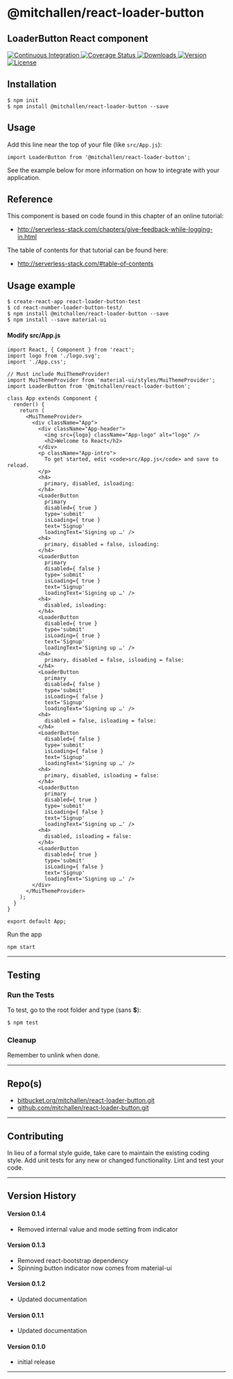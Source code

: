 @mitchallen/react-loader-button
==
LoaderButton React component
--

<p align="left">
  <a href="https://circleci.com/gh/mitchallen/react-loader-button">
    <img src="https://img.shields.io/circleci/project/github/mitchallen/react-loader-button.svg" alt="Continuous Integration">
  </a>
  <a href="https://codecov.io/gh/mitchallen/react-loader-button">
    <img src="https://codecov.io/gh/mitchallen/react-loader-button/branch/master/graph/badge.svg" alt="Coverage Status">
  </a>
  <a href="https://npmjs.org/package/@mitchallen/react-loader-button">
    <img src="http://img.shields.io/npm/dt/@mitchallen/react-loader-button.svg?style=flat-square" alt="Downloads">
  </a>
  <a href="https://npmjs.org/package/@mitchallen/react-loader-button">
    <img src="http://img.shields.io/npm/v/@mitchallen/react-loader-button.svg?style=flat-square" alt="Version">
  </a>
  <a href="https://npmjs.com/package/@mitchallen/react-loader-button">
    <img src="https://img.shields.io/github/license/mitchallen/react-loader-button.svg" alt="License"></a>
  </a>
</p>

## Installation

    $ npm init
    $ npm install @mitchallen/react-loader-button --save
  

## Usage

Add this line near the top of your file (like ```src/App.js```):

```
import LoaderButton from '@mitchallen/react-loader-button';
```

See the example below for more information on how to integrate with your application.

## Reference

This component is based on code found in this chapter of an online tutorial:

* http://serverless-stack.com/chapters/give-feedback-while-logging-in.html

The table of contents for that tutorial can be found here:

* http://serverless-stack.com/#table-of-contents


## Usage example

```
$ create-react-app react-loader-button-test
$ cd react-number-loader-button-test/
$ npm install @mitchallen/react-loader-button --save
$ npm install --save material-ui
```

#### Modify src/App.js

```
import React, { Component } from 'react';
import logo from './logo.svg';
import './App.css';

// Must include MuiThemeProvider!
import MuiThemeProvider from 'material-ui/styles/MuiThemeProvider';
import LoaderButton from '@mitchallen/react-loader-button';

class App extends Component {
  render() {
    return (
      <MuiThemeProvider>
        <div className="App">
          <div className="App-header">
            <img src={logo} className="App-logo" alt="logo" />
            <h2>Welcome to React</h2>
          </div>
          <p className="App-intro">
            To get started, edit <code>src/App.js</code> and save to reload.
          </p>
          <h4>
            primary, disabled, isloading:
          </h4>
          <LoaderButton
            primary
            disabled={ true }
            type='submit'
            isLoading={ true }
            text='Signup'
            loadingText='Signing up …' />
          <h4>
            primary, disabled = false, isloading:
          </h4>
          <LoaderButton
            primary
            disabled={ false }
            type='submit'
            isLoading={ true }
            text='Signup'
            loadingText='Signing up …' />
          <h4>
            disabled, isloading:
          </h4>
          <LoaderButton
            disabled={ true }
            type='submit'
            isLoading={ true }
            text='Signup'
            loadingText='Signing up …' />
          <h4>
            primary, disabled = false, isloading = false:
          </h4>
          <LoaderButton
            primary
            disabled={ false }
            type='submit'
            isLoading={ false }
            text='Signup'
            loadingText='Signing up …' />
          <h4>
            disabled = false, isloading = false:
          </h4>
          <LoaderButton
            disabled={ false }
            type='submit'
            isLoading={ false }
            text='Signup'
            loadingText='Signing up …' />
          <h4>
            primary, disabled, isloading = false:
          </h4>
          <LoaderButton
            primary
            disabled={ true }
            type='submit'
            isLoading={ false }
            text='Signup'
            loadingText='Signing up …' />
          <h4>
            disabled, isloading = false:
          </h4>
          <LoaderButton
            disabled={ true }
            type='submit'
            isLoading={ false }
            text='Signup'
            loadingText='Signing up …' />
        </div>
      </MuiThemeProvider>
    );
  }
}

export default App;

```

Run the app

```
npm start
```

* * *

## Testing

### Run the Tests

To test, go to the root folder and type (sans __$__):

```
$ npm test
```
    
### Cleanup

Remember to unlink when done.
   
* * *
 
## Repo(s)

* [bitbucket.org/mitchallen/react-loader-button.git](https://bitbucket.org/mitchallen/react-loader-button.git)
* [github.com/mitchallen/react-loader-button.git](https://github.com/mitchallen/react-loader-button.git)

* * *

## Contributing

In lieu of a formal style guide, take care to maintain the existing coding style.
Add unit tests for any new or changed functionality. Lint and test your code.

* * *

## Version History

#### Version 0.1.4

* Removed internal value and mode setting from indicator

#### Version 0.1.3

* Removed react-bootstrap dependency
* Spinning button indicator now comes from material-ui

#### Version 0.1.2

* Updated documentation

#### Version 0.1.1

* Updated documentation

#### Version 0.1.0 

* initial release

* * *